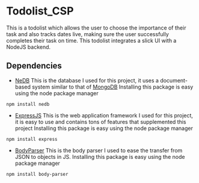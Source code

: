 # Todolist_CSP

This is a todolist which allows the user to choose the importance of their task and also tracks dates live, making sure the user successfully completes their task on time.
This todolist integrates a slick UI with a NodeJS backend.

## Dependencies

 - [NeDB](https://www.npmjs.com/package/nedb)
 This is the database I used for this project, it uses a document-based system similar to that of [MongoDB](https://www.mongodb.com/)
 Installing this package is easy using the node package manager
 ```
 npm install nedb
 ```
 - [ExpressJS](https://expressjs.com/)
 This is the web application framework I used for this project, it is easy to use and contains tons of features that supplemented this project
 Installing this package is easy using the node package manager
 ```
 npm install express
 ```
 - [BodyParser](https://www.npmjs.com/package/body-parser)
 This is the body parser I used to ease the transfer from JSON to objects in JS.
 Installing this package is easy using the node package manager
 ```
 npm install body-parser
 ```
 
 
